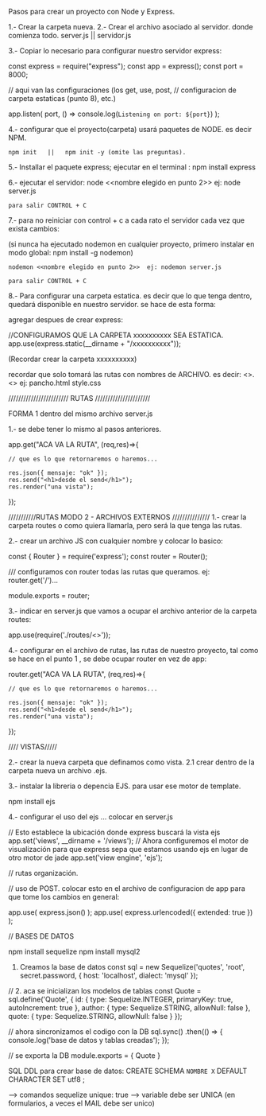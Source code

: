 Pasos para crear un proyecto con Node y Express.

1.- Crear la carpeta nueva.
2.- Crear el archivo asociado al servidor. donde comienza todo.
	server.js  ||  servidor.js 

3.- Copiar lo necesario para configurar nuestro servidor express: 

const express = require("express");
const app = express();
const port = 8000;

//    aqui van las configuraciones (los get, use, post, 
//    configuracion de carpeta estaticas (punto 8), etc.)

app.listen( port, () => console.log(`Listening on port: ${port}`) );



4.- configurar que el proyecto(carpeta) usará paquetes de NODE. es decir NPM. 

	npm init   ||   npm init -y (omite las preguntas). 

5.- Installar el paquete express; ejecutar en el terminal : 
npm install express


6.- ejecutar el servidor: 
	node <<nombre elegido en punto 2>>  ej: node server.js

	para salir CONTROL + C 

7.- para no reiniciar con control + c a cada rato el servidor cada vez que exista cambios: 

(si nunca ha ejecutado nodemon en cualquier proyecto, 
primero instalar en modo global: 
npm install -g nodemon)

	nodemon <<nombre elegido en punto 2>>  ej: nodemon server.js

	para salir CONTROL + C 

8.- Para configurar una carpeta estatica. es decir que lo que tenga dentro, quedará disponible en 
nuestro servidor. se hace de esta forma: 

agregar despues de crear express: 

//CONFIGURAMOS QUE LA CARPETA xxxxxxxxxx SEA ESTATICA.
app.use(express.static(__dirname + "/xxxxxxxxxx"));

(Recordar crear la carpeta xxxxxxxxxx)

recordar que solo tomará las rutas con nombres de ARCHIVO. es decir:
<<nombre>>.<<extencion>>
ej:
pancho.html
style.css


//////////////////////// RUTAS //////////////////////

FORMA 1 dentro del mismo archivo server.js

1.- se debe tener lo mismo al pasos anteriores. 

app.get("ACA VA LA RUTA", (req,res)=>{

	// que es lo que retornaremos o haremos...

	res.json({ mensaje: "ok" });
	res.send("<h1>desde el send</h1>");
	res.render("una vista");


});

///////////RUTAS MODO 2 - ARCHIVOS EXTERNOS ///////////////
1.- crear la carpeta routes o como quiera llamarla, pero será la que tenga las rutas.

2.- crear un archivo JS con cualquier nombre y colocar lo basico:

const { Router } = require('express');
const router = Router();

/// configuramos con router todas las rutas que queramos. ej: router.get('/')...


module.exports = router;

3.- indicar en server.js que vamos a ocupar el archivo anterior de la carpeta routes:

app.use(require('./routes/<<nombre de tu archivo en routes>>'));

4.- configurar en el archivo de rutas, las rutas de nuestro proyecto, tal como se hace en el punto 1 , se debe ocupar router en vez de app:  


router.get("ACA VA LA RUTA", (req,res)=>{

	// que es lo que retornaremos o haremos...

	res.json({ mensaje: "ok" });
	res.send("<h1>desde el send</h1>");
	res.render("una vista");


});


//// VISTAS/////

2.- crear la  nueva carpeta que definamos como vista.
2.1 crear dentro de la carpeta nueva un archivo .ejs. 

3.- instalar la libreria o depencia EJS. para usar ese motor de template.

npm install ejs

4.- configurar el uso del ejs ... colocar en server.js

// Esto establece la ubicación donde express buscará la vista ejs
app.set('views', __dirname + '/views'); 
// Ahora configuremos el motor de visualización para que express sepa que estamos usando ejs en lugar de otro motor de jade
app.set('view engine', 'ejs');


// rutas organización. 


// uso de POST. colocar esto en el archivo de configuracion de app para que tome los cambios en general:

app.use( express.json() );
app.use( express.urlencoded({ extended: true }) );


// BASES DE DATOS

npm install sequelize
npm install mysql2

1. Creamos la base de datos
const sql = new Sequelize('quotes', 'root', secret.password, {
    host: 'localhost',
    dialect: 'mysql'
});

// 2. aca se inicializan los modelos de tablas
const Quote = sql.define('Quote', {
    id: {
        type: Sequelize.INTEGER,
        primaryKey: true,
        autoIncrement: true
    },
    author: {
        type: Sequelize.STRING,
        allowNull: false
    },
    quote: {
        type: Sequelize.STRING,
        allowNull: false
    }
});

// ahora sincronizamos el codigo con la DB
sql.sync()
    .then(() => {
        console.log('base de datos y tablas creadas');
    });

// se exporta la DB
module.exports = {
    Quote
}

SQL DDL para crear base de datos:
CREATE SCHEMA `NOMBRE X` DEFAULT CHARACTER SET utf8 ;

--> comandos sequelize
unique: true --> variable debe ser UNICA (en formularios, a veces el MAIL debe ser unico)